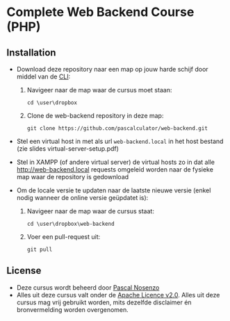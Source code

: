 Complete Web Backend Course (PHP)
===========

## Installation

  - Download deze repository naar een map op jouw harde schijf door middel van de [CLI](http://en.wikipedia.org/wiki/Command-line_interface):
    1. Navigeer naar de map waar de cursus moet staan:
    
       ````
       cd \user\dropbox
       ````
    2. Clone de web-backend repository in deze map:
       
       ````
       git clone https://github.com/pascalculator/web-backend.git
       ````

  - Stel een virtual host in met als url `web-backend.local` in het host bestand (zie slides virtual-server-setup.pdf)
  - Stel in XAMPP (of andere virtual server) de virtual hosts zo in dat alle http://web-backend.local requests omgeleid worden naar de fysieke map waar de repository is gedownload
  - Om de locale versie te updaten naar de laatste nieuwe versie (enkel nodig wanneer de online versie geüpdatet is):
    1. Navigeer naar de map waar de cursus staat:
    
       ````
       cd \user\dropbox\web-backend
       ````
    2. Voer een pull-request uit:
       
       ````
       git pull
       ````

## License

  - Deze cursus wordt beheerd door [Pascal Nosenzo](mailto:info@pascalculator.be)
  - Alles uit deze cursus valt onder de [Apache Licence v2.0](http://www.apache.org/licenses/LICENSE-2.0.html). Alles uit deze cursus mag vrij gebruikt worden, mits dezelfde disclaimer én bronvermelding worden overgenomen.
